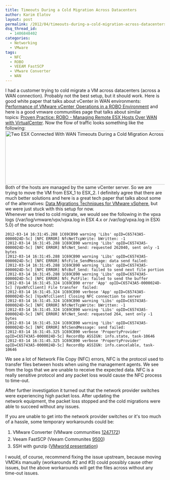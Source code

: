 ```yaml
---
title: Timeouts During a Cold Migration Across Datacenters
author: Karim Elatov
layout: post
permalink: /2012/04/timeouts-during-a-cold-migration-across-datacenters/
dsq_thread_id:
  - 1406848402
categories:
  - Networking
  - VMware
tags:
  - NFC
  - ROBO
  - VEEAM FastSCP
  - VMware Converter
  - WAN
---
```

I had a customer trying to cold migrate a VM across datacenters (across a WAN connection). Probably not the best setup, but it should work. Here is good white paper that talks about vCenter in WAN environments: <a href="http://www.vmware.com/files/pdf/techpaper/VMW-WP-Performance-vCenter.pdf" onclick="javascript:_gaq.push(['_trackEvent','download','http://www.vmware.com/files/pdf/techpaper/VMW-WP-Performance-vCenter.pdf']);">Performance of VMware vCenter  Operations in a ROBO Environment</a> and here is a good vmware communities page that talks about similar topics: <a href="http://communities.vmware.com/docs/DOC-11492" onclick="javascript:_gaq.push(['_trackEvent','outbound-article','http://communities.vmware.com/docs/DOC-11492']);">Proven Practice: ROBO - Managing Remote ESX Hosts Over WAN with VirtualCenter</a>. Now the flow of traffic looks something like the following:<a href="http://virtuallyhyper.com/wp-content/uploads/2012/03/Two_ESX_Connected_With_WAN.jpg" onclick="javascript:_gaq.push(['_trackEvent','outbound-article','http://virtuallyhyper.com/wp-content/uploads/2012/03/Two_ESX_Connected_With_WAN.jpg']);"><img class="alignnone size-full wp-image-554" title="Two_ESX_Connected_With_WAN" src="http://virtuallyhyper.com/wp-content/uploads/2012/03/Two_ESX_Connected_With_WAN.jpg" alt="Two ESX Connected With WAN Timeouts During a Cold Migration Across Datacenters" width="912" height="170" /></a>  
Both of the hosts are managed by the same vCenter server. So we are trying to move the VM from ESX_1 to ESX_2. I definitely agree that there are much better solutions and here is a great tech paper that talks about some of the alternatives: <a href="http://www.emc.com/collateral/software/white-papers/h8063-data-migration-vsphere-wp.pdf" onclick="javascript:_gaq.push(['_trackEvent','download','http://www.emc.com/collateral/software/white-papers/h8063-data-migration-vsphere-wp.pdf']);">Data Migrations Techniques for VMware vSphere</a>, but we were just stuck with this setup for now.  
Whenever we tried to cold migrate, we would see the following in the vpxa logs (/var/log/vmware/vpx/vpxa.log in ESX 4.x or /var/log/vpxa.log in ESXi 5.0) of the source host:

	  
	2012-03-14 16:31:45.288 1C69CB90 warning 'Libs' opID=C65743A5-0000024D-5c] [NFC ERROR] NfcNetTcpWrite: bWritten: -1  
	[2012-03-14 16:31:45.288 1C69CB90 warning 'Libs' opID=C65743A5-0000024D-5c] [NFC ERROR] NfcNet_Send: requested 262040, sent only -1 bytes  
	[2012-03-14 16:31:45.288 1C69CB90 warning 'Libs' opID=C65743A5-0000024D-5c] [NFC ERROR] NfcFile_SendMessage: data send failed:  
	[2012-03-14 16:31:45.288 1C69CB90 warning 'Libs' opID=C65743A5-0000024D-5c] [NFC ERROR] NfcBuf_Send: failed to send next file portion  
	[2012-03-14 16:31:45.288 1C69CB90 warning 'Libs' opID=C65743A5-0000024D-5c] [NFC ERROR] Nfc_PutFile: failed to send the buffer  
	[2012-03-14 16:31:45.324 1C69CB90 error 'App' opID=C65743A5-0000024D-5c] [VpxNfcClient] File transfer  failed:  
	[2012-03-14 16:31:45.324 1C69CB90 verbose 'App' opID=C65743A5-0000024D-5c] [VpxNfcClient] Closing NFC connection to server  
	[2012-03-14 16:31:45.324 1C69CB90 warning 'Libs' opID=C65743A5-0000024D-5c] [NFC ERROR] NfcNetTcpWrite: bWritten: -1  
	[2012-03-14 16:31:45.324 1C69CB90 warning 'Libs' opID=C65743A5-0000024D-5c] [NFC ERROR] NfcNet_Send: requested 264, sent only -1 bytes  
	[2012-03-14 16:31:45.324 1C69CB90 warning 'Libs' opID=C65743A5-0000024D-5c] [NFC ERROR] NfcSendMessage: send failed:  
	[2012-03-14 16:31:45.325 1C69CB90 verbose 'PropertyProvider' opID=C65743A5-0000024D-5c] RecordOp ASSIGN: info.state, task-10646  
	[2012-03-14 16:31:45.325 1C69CB90 verbose 'PropertyProvider' opID=C65743A5-0000024D-5c] RecordOp ASSIGN: info.cancelable, task-10646  
	

We see a lot of Network File Copy (NFC) errors, NFC is the protocol used to transfer files between hosts when using the management agents. We see from the logs that we are unable to receive the expected data. NFC is a really sensitive protocol and any packet loss would cause the NFC process to time-out.

After further investigation it turned out that the network provider switches were experiencing high packet loss. After updating the network equipment, the packet loss stopped and the cold migrations were able to succeed without any issues.

If you are unable to get into the network provider switches or it's too much of a hassle, some temporary workarounds could be:

1.  <span style="line-height: 22px;">VMware Converter (VMware communities <a href="http://communities.vmware.com/message/1247172" onclick="javascript:_gaq.push(['_trackEvent','outbound-article','http://communities.vmware.com/message/1247172']);">1247172</a>)</span>
2.  <span style="line-height: 22px;">Veeam FastSCP (Veeam Communites <a href="http://forums.veeam.com/viewtopic.php?f=4&t=9500" onclick="javascript:_gaq.push(['_trackEvent','outbound-article','http://forums.veeam.com/viewtopic.php?f=4&t=9500']);">9500</a>)</span>
3.  <span style="line-height: 22px;">SSH with gunzip (<a href="http://download3.vmware.com/vmworld/2006/mdc9586.pdf" onclick="javascript:_gaq.push(['_trackEvent','download','http://download3.vmware.com/vmworld/2006/mdc9586.pdf']);">VMworld presentation</a>)</span>

I would, of course, recommend fixing the issue upstream, because moving VMDKs manually (workarounds #2 and #3) could possibly cause other issues, but the above workarounds will get the files across without any time-out issues.

